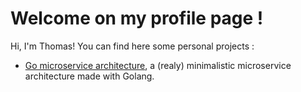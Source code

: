 # Welcome on my profile page !

Hi, I'm Thomas! You can find here some personal projects :

* [Go microservice architecture](https://github.com/Thomas-PEYROT/go-microservices-architecture), a (realy) minimalistic microservice architecture made with Golang.
